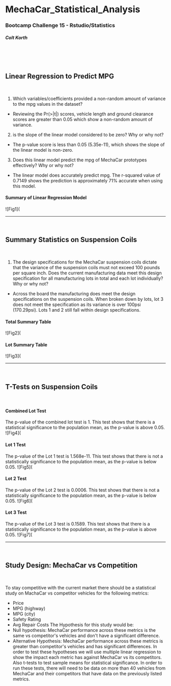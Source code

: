 # MechaCar_Statistical_Analysis
### Bootcamp Challenge 15 - Rstudio/Statistics 
##### Colt Korth
&nbsp;

&nbsp;

## Linear Regression to Predict MPG
&nbsp;

1) Which variables/coefficients provided a non-random amount of variance to the mpg values in the dataset?
  * Reviewing the Pr(>|t|) scores, vehicle length and ground clearance scores are greater than 0.05 which show a non-random amount of variance. 
&nbsp;

2) is the slope of the linear model considered to be zero? Why or why not?
  * The p-value score is less than 0.05 (5.35e-11), which shows the slope of the linear model is non-zero.
&nbsp;

3) Does this linear model predict the mpg of MechaCar prototypes effectively? Why or why not?
  * The linear model does accurately predict mpg. The r-squared value of 0.7149 shows the prediction is approximately 71% accurate when using this model. 
&nbsp;

#### Summary of Linear Regression Model
![Fig1](
 
 ---
&nbsp;
 
## Summary Statistics on Suspension Coils
&nbsp;

1) The design specifications for the MechaCar suspension coils dictate that the variance of the suspension coils must not exceed 100 pounds per square inch. Does the current manufacturing data meet this design specification for all manufacturing lots in total and each lot individually? Why or why not?
  * Across the board the manufacturing does meet the design specifications on the suspension coils. When broken down by lots, lot 3 does not meet the specification as its variance is over 100psi (170.29psi). Lots 1 and 2 still fall within design specifications.
&nbsp;

#### Total Summary Table
![Fig2](
&nbsp;

#### Lot Summary Table
![Fig3](
 
--- 
&nbsp;
 
## T-Tests on Suspension Coils
&nbsp;
 
#### Combined Lot Test
The p-value of the combined lot test is 1. This test shows that there is a statistical significance to the population mean, as the p-value is above 0.05.
![Fig4](
&nbsp;
 
#### Lot 1 Test
The p-value of the Lot 1 test is 1.568e-11. This test shows that there is not a statistically significance to the population mean, as the p-value is below 0.05.
![Fig5](
&nbsp;

#### Lot 2 Test 
The p-value of the Lot 2 test is 0.0006. This test shows that there is not a statistically significance to the population mean, as the p-value is below 0.05.
![Fig6](
&nbsp;

#### Lot 3 Test
The p-value of the Lot 3 test is 0.1589. This test shows that there is a statistically significance to the population mean, as the p-value is above 0.05.
![Fig7](
 
--- 
&nbsp;

## Study Design: MechaCar vs Competition
&nbsp;

To stay competitive with the current market there should be a statistical study on MachaCar vs competitor vehicles for the following metrics:
* Price
* MPG (highway)
* MPG (city)
* Safety Rating
* Avg Repair Costs
The Hypothesis for this study would be:
* Null hypothesis: MechaCar performance across these metrics is the same vs competitor's vehicles and don't have a significant difference.
* Alternative Hypothesis: MechaCar performance across these metrics is greater than competitor's vehicles and has significant differences.
In order to test these hypotheses we will use multiple linear regression to show the impact each metric has against MechaCar vs its competitors. Also t-tests to test sample means for statistical significance. In order to run these tests, there will need to be data on more than 40 vehicles from MechaCar and their competitors that have data on the previously listed metrics. 
 
